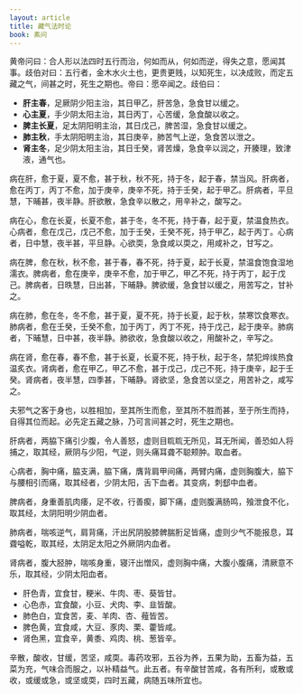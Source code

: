 ```yaml
---
layout: article
title: 藏气法时论
book: 素问
---
```


黄帝问曰：合人形以法四时五行而治，何如而从，何如而逆，得失之意，愿闻其事。歧伯对曰：五行者，金木水火土也，更贵更贱，以知死生，以决成败，而定五藏之气，间甚之时，死生之期也。帝曰：愿卒闻之。歧伯曰：
- **肝主春**，足厥阴少阳主治，其日甲乙，肝苦急，急食甘以缓之。
- **心主夏**，手少阴太阳主治，其日丙丁，心苦缓，急食酸以收之。
- **脾主长夏**，足太阴阳明主治，其日戊己，脾苦湿，急食甘以缓之。
- **肺主秋**，手太阴阳明主治，其日庚辛，肺苦气上逆，急食苦以泄之。
- **肾主冬**，足少阴太阳主治，其日壬癸，肾苦燥，急食辛以润之，开腠理，致津液，通气也。

病在肝，愈于夏，夏不愈，甚于秋，秋不死，持于冬，起于春，禁当风。肝病者，愈在丙丁，丙丁不愈，加于庚辛，庚辛不死，持于壬癸，起于甲乙。肝病者，平旦慧，下晡甚，夜半静。肝欲散，急食辛以散之，用辛补之，酸写之。

病在心，愈在长夏，长夏不愈，甚于冬，冬不死，持于春，起于夏，禁温食热衣。心病者，愈在戊己，戊己不愈，加于壬癸，壬癸不死，持于甲乙，起于丙丁。心病者，日中慧，夜半甚，平旦静。心欲耎，急食咸以耎之，用咸补之，甘写之。

病在脾，愈在秋，秋不愈，甚于春，春不死，持于夏，起于长夏，禁温食饱食湿地濡衣。脾病者，愈在庚辛，庚辛不愈，加于甲乙，甲乙不死，持于丙丁，起于戊己。脾病者，日昳慧，日出甚，下晡静。脾欲缓，急食甘以缓之，用苦写之，甘补之。

病在肺，愈在冬，冬不愈，甚于夏，夏不死，持于长夏，起于秋，禁寒饮食寒衣。肺病者，愈在壬癸，壬癸不愈，加于丙丁，丙丁不死，持于戊己，起于庚辛。肺病者，下晡慧，日中甚，夜半静。肺欲收，急食酸以收之，用酸补之，辛写之。

病在肾，愈在春，春不愈，甚于长夏，长夏不死，持于秋，起于冬，禁犯焠㶼热食温炙衣。肾病者，愈在甲乙，甲乙不愈，甚于戊己，戊己不死，持于庚辛，起于壬癸。肾病者，夜半慧，四季甚，下晡静。肾欲坚，急食苦以坚之，用苦补之，咸写之。

夫邪气之客于身也，以胜相加，至其所生而愈，至其所不胜而甚，至于所生而持，自得其位而起。必先定五藏之脉，乃可言间甚之时，死生之期也。

肝病者，两脇下痛引少腹，令人善怒，虚则目䀮䀮无所见，耳无所闻，善恐如人将捕之，取其经，厥阴与少阳，气逆，则头痛耳聋不聪颊肿。取血者。

心病者，胸中痛，脇支满，脇下痛，膺背肩甲间痛，两臂内痛，虚则胸腹大，脇下与腰相引而痛，取其经者，少阴太阳，舌下血者。其变病，刺郄中血者。

脾病者，身重善肌肉痿，足不收，行善瘈，脚下痛，虚则腹满肠鸣，飱泄食不化，取其经，太阴阳明少阴血者。

肺病者，喘咳逆气，肩背痛，汗出尻阴股膝髀腨胻足皆痛，虚则少气不能报息，耳聋嗌乾，取其经，太阴足太阳之外厥阴内血者。

肾病者，腹大胫肿，喘咳身重，寝汗出憎风，虚则胸中痛，大腹小腹痛，清厥意不乐，取其经，少阴太阳血者。

- 肝色青，宜食甘，粳米、牛肉、枣、葵皆甘。
- 心色赤，宜食酸，小豆、犬肉、李、韭皆酸。
- 肺色白，宜食苦，麦、羊肉、杏、薤皆苦。
- 脾色黄，宜食咸，大豆、豕肉、栗、藿皆咸。
- 肾色黑，宜食辛，黄黍、鸡肉、桃、葱皆辛。

辛散，酸收，甘缓，苦坚，咸耎。毒药攻邪，五谷为养，五果为助，五畜为益，五菜为充，气味合而服之，以补精益气。此五者。有辛酸甘苦咸，各有所利，或散或收，或缓或急，或坚或耎，四时五藏，病随五味所宜也。
